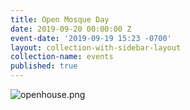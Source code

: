 ```yaml
---
title: Open Mosque Day
date: 2019-09-20 00:00:00 Z
event-date: '2019-09-19 15:23 -0700'
layout: collection-with-sidebar-layout
collection-name: events
published: true
---
```


![openhouse.png]({{site.baseurl}}/media/openhouse.png)

